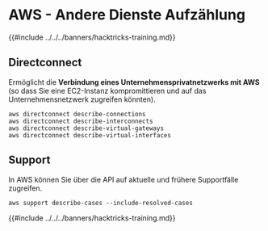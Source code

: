 # AWS - Andere Dienste Aufzählung

{{#include ../../../banners/hacktricks-training.md}}

## Directconnect

Ermöglicht die **Verbindung eines Unternehmensprivatnetzwerks mit AWS** (so dass Sie eine EC2-Instanz kompromittieren und auf das Unternehmensnetzwerk zugreifen könnten).
```
aws directconnect describe-connections
aws directconnect describe-interconnects
aws directconnect describe-virtual-gateways
aws directconnect describe-virtual-interfaces
```
## Support

In AWS können Sie über die API auf aktuelle und frühere Supportfälle zugreifen.
```
aws support describe-cases --include-resolved-cases
```
{{#include ../../../banners/hacktricks-training.md}}
